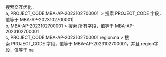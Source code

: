 搜索交互优化：  
a, PROJECT_CODE:MBA-AP-2023102700001  > 搜索 PROJECT_CODE 字段，值等于 MBA-AP-2023102700001|  
b, MBA-AP-2023102700001 > 搜索 所有字段，值等于 MBA-AP-2023102700001  
c, PROJECT_CODE:MBA-AP-2023102700001 region:na > 搜索 PROJECT_CODE 字段，值等于 MBA-AP-2023102700001，并且 region字段，值等于 na